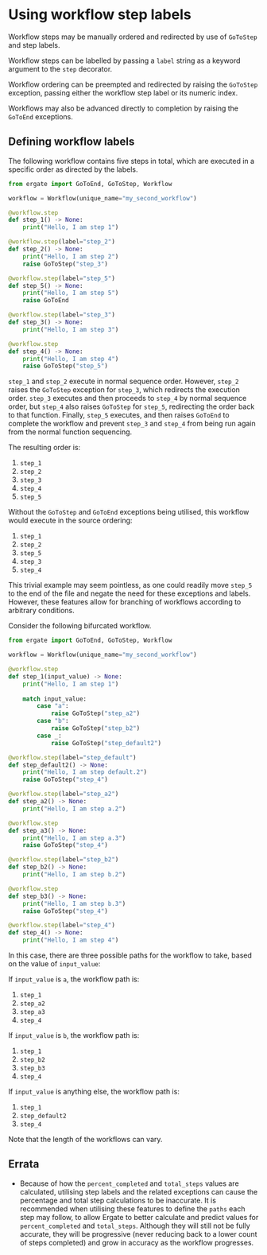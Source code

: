 # Using workflow step labels

Workflow steps may be manually ordered and redirected by use of `GoToStep` and step labels.

Workflow steps can be labelled by passing a `label` string as a keyword argument to the `step` decorator.

Workflow ordering can be preempted and redirected by raising the `GoToStep` exception, passing either the workflow step label or its numeric index.

Workflows may also be advanced directly to completion by raising the `GoToEnd` exceptions.


## Defining workflow labels

The following workflow contains five steps in total, which are executed in a specific order as directed by the labels.

```py title="my_labelled_workflow.py"
from ergate import GoToEnd, GoToStep, Workflow

workflow = Workflow(unique_name="my_second_workflow")

@workflow.step
def step_1() -> None:
    print("Hello, I am step 1")

@workflow.step(label="step_2")
def step_2() -> None:
    print("Hello, I am step 2")
    raise GoToStep("step_3")

@workflow.step(label="step_5")
def step_5() -> None:
    print("Hello, I am step 5")
    raise GoToEnd

@workflow.step(label="step_3")
def step_3() -> None:
    print("Hello, I am step 3")

@workflow.step
def step_4() -> None:
    print("Hello, I am step 4")
    raise GoToStep("step_5")
```

`step_1` and `step_2` execute in normal sequence order.  However, `step_2` raises the `GoToStep` exception for `step_3`,
which redirects the execution order.  `step_3` executes and then proceeds to `step_4` by normal sequence order, but 
`step_4` also raises `GoToStep` for `step_5`, redirecting the order back to that function.  Finally, `step_5` executes, 
and then raises `GoToEnd` to complete the workflow and prevent `step_3` and `step_4` from being run again from the 
normal function sequencing.

The resulting order is:

1. `step_1`
2. `step_2`
3. `step_3`
4. `step_4`
5. `step_5`

Without the `GoToStep` and `GoToEnd` exceptions being utilised, this workflow would execute in the source ordering:

1. `step_1`
2. `step_2`
3. `step_5`
4. `step_3`
5. `step_4`

This trivial example may seem pointless, as one could readily move `step_5` to the end of the file and negate the need 
for these exceptions and labels.  However, these features allow for branching of workflows according to arbitrary 
conditions.

Consider the following bifurcated workflow.

```py title="my_labelled_workflow.py"
from ergate import GoToEnd, GoToStep, Workflow

workflow = Workflow(unique_name="my_second_workflow")

@workflow.step
def step_1(input_value) -> None:
    print("Hello, I am step 1")
    
    match input_value:
        case "a":
            raise GoToStep("step_a2")
        case "b":
            raise GoToStep("step_b2")
        case _:
            raise GoToStep("step_default2")

@workflow.step(label="step_default")
def step_default2() -> None:
    print("Hello, I am step default.2")
    raise GoToStep("step_4")

@workflow.step(label="step_a2")
def step_a2() -> None:
    print("Hello, I am step a.2")

@workflow.step
def step_a3() -> None:
    print("Hello, I am step a.3")
    raise GoToStep("step_4")

@workflow.step(label="step_b2")
def step_b2() -> None:
    print("Hello, I am step b.2")

@workflow.step
def step_b3() -> None:
    print("Hello, I am step b.3")
    raise GoToStep("step_4")

@workflow.step(label="step_4")
def step_4() -> None:
    print("Hello, I am step 4")
```

In this case, there are three possible paths for the workflow to take, based on the value of `input_value`:

If `input_value` is `a`, the workflow path is:

1. `step_1`
2. `step_a2`
3. `step_a3`
4. `step_4`

If `input_value` is `b`, the workflow path is:

1. `step_1`
2. `step_b2`
3. `step_b3`
4. `step_4`


If `input_value` is anything else, the workflow path is:

1. `step_1`
2. `step_default2`
4. `step_4`

Note that the length of the workflows can vary.

## Errata
* Because of how the `percent_completed` and `total_steps` values are calculated, utilising step labels and the related 
exceptions can cause the percentage and total step calculations to be inaccurate.  It is recommended when utilising 
these features to define the `paths` each step may follow, to allow Ergate to better calculate and predict values for 
`percent_completed` and `total_steps`.  Although they will still not be fully accurate, they will be progressive (never 
reducing back to a lower count of steps completed) and grow in accuracy as the workflow progresses. 
